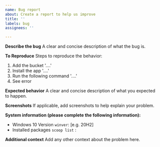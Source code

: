 ```yaml
---
name: Bug report
about: Create a report to help us improve
title: ''
labels: bug
assignees: ''

---
```


**Describe the bug**
A clear and concise description of what the bug is.

**To Reproduce**
Steps to reproduce the behavior:
1. Add the bucket '....'
2. Install the app '....'
3. Run the following command '....'
4. See error

**Expected behavior**
A clear and concise description of what you expected to happen.

**Screenshots**
If applicable, add screenshots to help explain your problem.

**System information (please complete the following information):**
 - Windows 10 Version `winver`: [e.g. 20H2]
 - Installed packages `scoop list` :

**Additional context**
Add any other context about the problem here.
